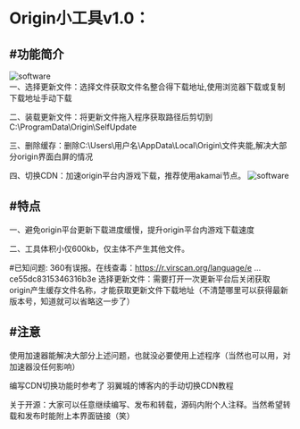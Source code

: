 Origin小工具v1.0：
=============
#功能简介
--------------
![software](https://s1.ax1x.com/2020/04/16/JFdlQJ.png "")  
一、选择更新文件：选择文件获取文件名整合得下载地址,使用浏览器下载或复制下载地址手动下载

二、装载更新文件：将更新文件拖入程序获取路径后剪切到C:\\ProgramData\\Origin\\SelfUpdate

三、删除缓存：删除C:\Users\用户名\AppData\Local\Origin\文件夹能,解决大部分origin界面白屏的情况

四、切换CDN：加速origin平台内游戏下载，推荐使用akamai节点。
![software](https://s1.ax1x.com/2020/04/16/JFdMz4.png "") 

#特点
------------
一、避免origin平台更新下载进度缓慢，提升origin平台内游戏下载速度

二、工具体积小仅600kb，仅主体不产生其他文件。

#已知问题:
360有误报。在线查毒：https://r.virscan.org/language/e ... ce55dc8315346316b3e
选择更新文件：需要打开一次更新平台后关闭获取origin产生缓存文件名称，才能获取更新文件下载地址（不清楚哪里可以获得最新版本号，知道就可以省略这一步了）

#注意
----------
使用加速器能解决大部分上述问题，也就没必要使用上述程序（当然也可以用，对加速器没任何影响）

编写CDN切换功能时参考了 羽翼城的博客内的手动切换CDN教程

关于开源：大家可以任意继续编写、发布和转载，源码内附个人注释。当然希望转载和发布时能附上本界面链接（笑）
